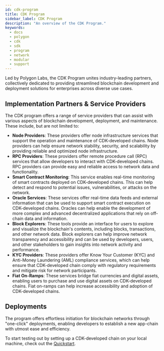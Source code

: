 ```yaml
---
id: cdk-program
title: CDK Program
sidebar_label: CDK Program
description: "An overview of the CDK Program."
keywords:
  - docs
  - polygon
  - cdk
  - sdk
  - program
  - network
  - modular
  - support
---
```


Led by Polygon Labs, the CDK Program unites industry-leading partners, collectively dedicated to providing streamlined blockchain development and deployment solutions for enterprises across diverse use cases.

## Implementation Partners & Service Providers

The CDK program offers a range of service providers that can assist with various aspects of blockchain development, deployment, and maintenance. These include, but are not limited to:

- **Node Providers**: These providers offer node infrastructure services that support the operation and maintenance of CDK-developed chains. Node providers can help ensure network stability, security, and scalability by providing reliable and optimized node infrastructure.
- **RPC Providers**: These providers offer remote procedure call (RPC) services that allow developers to interact with CDK-developed chains. RPC providers can provide easy and reliable access to network data and functionality.
- **Smart Contract Monitoring**: This service enables real-time monitoring of smart contracts deployed on CDK-developed chains. This can help detect and respond to potential issues, vulnerabilities, or attacks on the network.
- **Oracle Services**: These services offer real-time data feeds and external information that can be used to support smart contract execution on CDK-developed chains. Oracles can help enable the development of more complex and advanced decentralized applications that rely on off-chain data and information.
- **Block Explorers**: These tools provide an interface for users to explore and visualize the blockchain's contents, including blocks, transactions, and other network data. Block explorers can help improve network transparency and accessibility and can be used by developers, users, and other stakeholders to gain insights into network activity and performance.
- **KYC Providers**: These providers offer Know Your Customer (KYC) and Anti-Money Laundering (AML) compliance services, which can help ensure that CDK-developed chain comply with regulatory requirements and mitigate risk for network participants.
- **Fiat On-Ramps**: These services bridge fiat currencies and digital assets, enabling users to purchase and use digital assets on CDK-developed chains. Fiat on-ramps can help increase accessibility and adoption of CDK-developed chains.

## Deployments

The program offers effortless initiation for blockchain networks through "one-click" deployments, enabling developers to establish a new app-chain with utmost ease and efficiency.

To start testing out by setting up a CDK-developed chain on your local machine, check out the [Quickstart](/docs/cdk/validium/quickstart.md).
